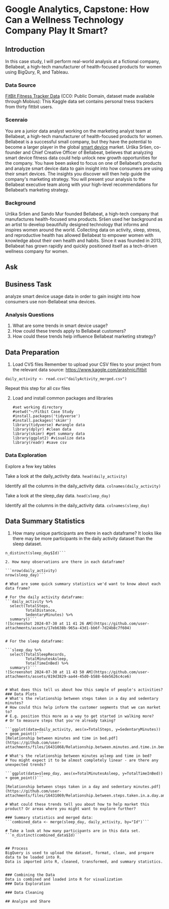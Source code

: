 # Google Analytics, Capstone: How Can a Wellness Technology Company Play It Smart?
## Introduction
In this case study, I will perform real-world analysis at a fictional company, Bellabeat, a high-tech manufacturer of health-focused products for women using BigQury, R, and Tableau.

### Data Source
[FitBit Fitness Tracker Data](https://www.kaggle.com/datasets/arashnic/fitbit) (CC0: Public Domain, dataset made available through Mobius): This Kaggle data set contains personal tness trackers from thirty fittbit users.

### Scenraio
You are a junior data analyst working on the marketing analyst team at Bellabeat, a high-tech manufacturer of health-focused products for women. Bellabeat is a successful small company, but they have the potential to become a larger player in the global [smart device](https://en.wikipedia.org/wiki/Smart_device) market. Urška Sršen, co-founder and Chief Creative Officer of Bellabeat, believes that analyzing smart device fitness data could help unlock new growth opportunities for the company. You have been asked to focus on one of Bellabeat’s products and analyze smart device data to gain insight into how consumers are using their smart devices. The insights you discover will then help guide the company's marketing strategy. You will present your analysis to the Bellabeat executive team along with your high-level recommendations for Bellabeat’s marketing strategy.

### Background
Urška Sršen and Sando Mur founded Bellabeat, a high-tech company that manufactures health-focused sma products. Sršen used her background as an artist to develop beautifully designed technology that informs and inspires women around the world. Collecting data on activity, sleep, stress, and reproductive health has allowed Bellabeat to empower women with knowledge about their own health and habits. Since it was founded in 2013, Bellabeat has grown rapidly and quickly positioned itself as a tech-driven wellness company for women.

## Ask
## Business Task
analyze smart device usage data in order to gain insight into how consumers use non-Bellabeat sma devices.
### Analysis Questions
1. What are some trends in smart device usage?
2. How could these trends apply to Bellabeat customers?
3. How could these trends help influence Bellabeat marketing strategy?

## Data Preparation 
1. Load CVS files
Remember to upload your CSV files to your project from the relevant data source:
https://www.kaggle.com/arashnic/fitbit

```daily_activity <- read.csv("dailyActivity_merged.csv")```

Repeat this step for all csv files

2. Load and install common packages and libraries 
   ```
   #set working directory
   #setwd("~/Fitbit Case Study
   #install.packages('tidyverse')
   #install.packages('skimr')
   library(tidyverse) #wrangle data
   library(dplyr) #clean data
   library(skimr) #get summary data
   library(ggplot2) #visualize data
   library(readr) #save csv 
   ``` 
### Data Exploration
Explore a few key tables

 Take a look at the daily_activity data.
```head(daily_activity)```

Identify all the columns in the daily_activity data.
```colnames(daily_activity)```


Take a look at the sleep_day data.
```head(sleep_day)```

Identify all the columns in the daily_activity data.
```colnames(sleep_day)```

## Data Summary Statistics

1.  How many unique participants are there in each dataframe? 
It looks like there may be more participants in the daily activity dataset than the sleep dataset.

```n_distinct(daily_activity$Id)
n_distinct(sleep_day$Id)```

2. How many observations are there in each dataframe?

```nrow(daily_activity)
nrow(sleep_day)```

# What are some quick summary statistics we'd want to know about each data frame?
  
# For the daily activity dataframe:
```daily_activity %>%  
  select(TotalSteps,
         TotalDistance,
         SedentaryMinutes) %>%
  summary()```
![Screenshot 2024-07-30 at 11 41 26 AM](https://github.com/user-attachments/assets/17eb638b-965a-43d1-bb6f-7d24b8c7f604)


# For the sleep dataframe:

```sleep_day %>%  
  select(TotalSleepRecords,
         TotalMinutesAsleep,
         TotalTimeInBed) %>%
  summary()```
![Screenshot 2024-07-30 at 11 43 50 AM](https://github.com/user-attachments/assets/819d3829-aa44-45d0-b588-6de5626c4ce6)


# What does this tell us about how this sample of people's activities? 
### Data Plots
# What's the relationship between steps taken in a day and sedentary minutes? 
# How could this help inform the customer segments that we can market to? 
# E.g. position this more as a way to get started in walking more? 
# Or to measure steps that you're already taking?

```ggplot(data=daily_activity, aes(x=TotalSteps, y=SedentaryMinutes)) + geom_point()```
[Relationship between minutes and time in bed.pdf](https://github.com/user-attachments/files/16431068/Relationship.between.minutes.and.time.in.bed.pdf)

# What's the relationship between minutes asleep and time in bed? 
# You might expect it to be almost completely linear - are there any unexpected trends?
  
```ggplot(data=sleep_day, aes(x=TotalMinutesAsleep, y=TotalTimeInBed)) + geom_point()```

[Relationship between steps taken in a day and sedentary minutes.pdf](https://github.com/user-attachments/files/16431069/Relationship.between.steps.taken.in.a.day.and.sedentary.minutes.pdf)

# What could these trends tell you about how to help market this product? Or areas where you might want to explore further?

### Summary statistics and merged data:
```combined_data <- merge(sleep_day, daily_activity, by="Id")```

# Take a look at how many participants are in this data set.
```n_distinct(combined_data$Id)```


## Process
BigQuery is used to upload the dataset, format, clean, and prepare data to be loaded into R.
Data is imported into R, cleaned, transformed, and summary statistics. 

```

```

### Combining the Data
Data is combined and loaded into R for visualization
### Data Exploration

### Data Cleaning

## Analyze and Share 
